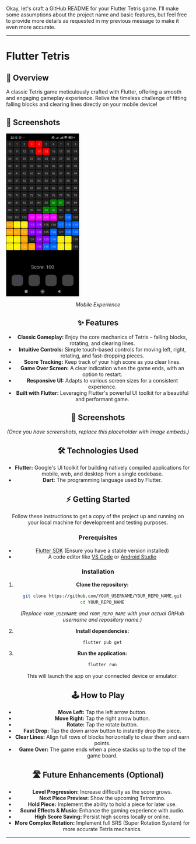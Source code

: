 Okay, let's craft a GitHub README for your Flutter Tetris game. I'll make some assumptions about the project name and basic features, but feel free to provide more details as requested in my previous message to make it even more accurate.

-----

# Flutter Tetris

## 🚀 Overview

A classic Tetris game meticulously crafted with Flutter, offering a smooth and engaging gameplay experience. Relive the timeless challenge of fitting falling blocks and clearing lines directly on your mobile device\!


## 📱 Screenshots

<div align="center">
  <div style="display: flex; flex-direction: row;">
    <img src="asset/Screenshot-tetris.jpg" alt="Mobile Gameplay" width="200"/>

  </div>

  <p><em>Mobile Experience</em></p>


## ✨ Features

* **Classic Gameplay:** Enjoy the core mechanics of Tetris – falling blocks, rotating, and clearing lines.
* **Intuitive Controls:** Simple touch-based controls for moving left, right, rotating, and fast-dropping pieces.
* **Score Tracking:** Keep track of your high score as you clear lines.
* **Game Over Screen:** A clear indication when the game ends, with an option to restart.
* **Responsive UI:** Adapts to various screen sizes for a consistent experience.
* **Built with Flutter:** Leveraging Flutter's powerful UI toolkit for a beautiful and performant game.

## 📸 Screenshots

*(Once you have screenshots, replace this placeholder with image embeds.)*

## 🛠️ Technologies Used

* **Flutter:** Google's UI toolkit for building natively compiled applications for mobile, web, and desktop from a single codebase.
* **Dart:** The programming language used by Flutter.

## ⚡ Getting Started

Follow these instructions to get a copy of the project up and running on your local machine for development and testing purposes.

### Prerequisites

* [Flutter SDK](https://flutter.dev/docs/get-started/install) (Ensure you have a stable version installed)
* A code editor like [VS Code](https://code.visualstudio.com/) or [Android Studio](https://developer.android.com/studio)

### Installation

1.  **Clone the repository:**

    ```bash
    git clone https://github.com/YOUR_USERNAME/YOUR_REPO_NAME.git
    cd YOUR_REPO_NAME
    ```

    *(Replace `YOUR_USERNAME` and `YOUR_REPO_NAME` with your actual GitHub username and repository name.)*

2.  **Install dependencies:**

    ```bash
    flutter pub get
    ```

3.  **Run the application:**

    ```bash
    flutter run
    ```

    This will launch the app on your connected device or emulator.

## 🕹️ How to Play

* **Move Left:** Tap the left arrow button.
* **Move Right:** Tap the right arrow button.
* **Rotate:** Tap the rotate button.
* **Fast Drop:** Tap the down arrow button to instantly drop the piece.
* **Clear Lines:** Align full rows of blocks horizontally to clear them and earn points.
* **Game Over:** The game ends when a piece stacks up to the top of the game board.

## 🛣️ Future Enhancements (Optional)

* **Level Progression:** Increase difficulty as the score grows.
* **Next Piece Preview:** Show the upcoming Tetromino.
* **Hold Piece:** Implement the ability to hold a piece for later use.
* **Sound Effects & Music:** Enhance the gaming experience with audio.
* **High Score Saving:** Persist high scores locally or online.
* **More Complex Rotation:** Implement full SRS (Super Rotation System) for more accurate Tetris mechanics.

-----